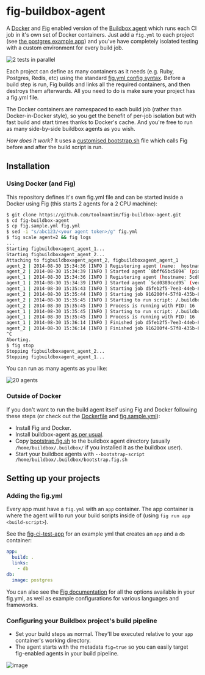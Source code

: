 # fig-buildbox-agent

A [Docker](http://docker.io/) and [Fig](http://fig.sh/) enabled version of the [Buildbox agent](https://github.com/buildbox/buildbox-agent) which runs each CI job in it's own set of Docker containers. Just add a `fig.yml` to each project (see [the postgres example app](https://github.com/toolmantim/fig-ci-test-app)) and you've have completely isolated testing with a custom environment for every build job.

![2 tests in parallel](https://cloud.githubusercontent.com/assets/153/4101405/5cc2f4ce-30e8-11e4-9ebd-d27898c1fdcf.gif)

Each project can define as many containers as it needs (e.g. Ruby, Postgres, Redis, etc) using the standard [fig.yml config syntax](http://www.fig.sh/yml.html). Before a build step is run, Fig builds and links all the required containers, and then destroys them afterwards. All you need to do is make sure your project has a fig.yml file.

The Docker containers are namespaced to each build job (rather than Docker-in-Docker style), so you get the benefit of per-job isolation but with fast build and start times thanks to Docker's cache. And you're free to run as many side-by-side buildbox agents as you wish.

*How does it work?* It uses a [customised bootstrap.sh](bootstrap.fig.sh#L59) file which calls Fig before and after the build script is run.

## Installation

### Using Docker (and Fig)

This repository defines it's own fig.yml file and can be started inside a Docker using Fig (this starts 2 agents for a 2 CPU machine):

```bash
$ git clone https://github.com/toolmantim/fig-buildbox-agent.git
$ cd fig-buildbox-agent
$ cp fig.sample.yml fig.yml
$ sed -i "s/abc123/<your agent token>/g" fig.yml
$ fig scale agent=2 && fig logs
...
Starting figbuildboxagent_agent_1...
Starting figbuildboxagent_agent_2...
Attaching to figbuildboxagent_agent_2, figbuildboxagent_agent_1
agent_2 | 2014-08-30 15:34:36 [INFO ] Registering agent (name:  hostname: 8bff65bc5094 meta-data: [fig])
agent_2 | 2014-08-30 15:34:39 [INFO ] Started agent `8bff65bc5094` (pid: 1 version: 1.0-beta.1)
agent_1 | 2014-08-30 15:34:36 [INFO ] Registering agent (hostname: 5cd0389ccd95 meta-data: [fig] name: )
agent_1 | 2014-08-30 15:34:39 [INFO ] Started agent `5cd0389ccd95` (version: 1.0-beta.1 pid: 1)
agent_1 | 2014-08-30 15:35:43 [INFO ] Starting job d5feb2f5-7ee3-44eb-8999-91b58d0f4a7b
agent_2 | 2014-08-30 15:35:44 [INFO ] Starting job 916200f4-57f8-435b-831b-6def4d413b7f
agent_2 | 2014-08-30 15:35:45 [INFO ] Starting to run script: /.buildbox/bootstrap.fig.sh
agent_2 | 2014-08-30 15:35:45 [INFO ] Process is running with PID: 16
agent_1 | 2014-08-30 15:35:45 [INFO ] Starting to run script: /.buildbox/bootstrap.fig.sh
agent_1 | 2014-08-30 15:35:45 [INFO ] Process is running with PID: 16
agent_1 | 2014-08-30 15:36:14 [INFO ] Finished job d5feb2f5-7ee3-44eb-8999-91b58d0f4a7b
agent_2 | 2014-08-30 15:36:14 [INFO ] Finished job 916200f4-57f8-435b-831b-6def4d413b7f
^C
Aborting.
$ fig stop
Stopping figbuildboxagent_agent_2...
Stopping figbuildboxagent_agent_1...
```

You can run as many agents as you like:

![20 agents](https://cloud.githubusercontent.com/assets/153/4101420/0948c688-30e9-11e4-8900-b904fa82515e.png)

### Outside of Docker

If you don't want to run the build agent itself using Fig and Docker following these steps (or check out the [Dockerfile](Dockerfile) and [fig.sample.yml](fig.sample.yml)):

* Install Fig and Docker.
* Install buildbox-agent [as per usual](https://github.com/buildbox/buildbox-agent).
* Copy [bootstrap.fig.sh](bootstrap.fig.sh) to the buildbox agent directory (usually `/home/buildbox/.buildbox/` if you installed it as the buildbox user).
* Start your buildbox agents with `--bootstrap-script /home/buildbox/.buildbox/bootstrap.fig.sh`

## Setting up your projects

### Adding the fig.yml

Every app must have a `fig.yml` with an `app` container. The app container is where the agent will to run your build scripts inside of (using `fig run app <build-script>`).

See the [fig-ci-test-app](https://github.com/toolmantim/fig-ci-test-app) for an example yml that creates an `app` and a `db` container:

```yml
app:
  build: .
  links:
    - db
db:
  image: postgres
```

You can also see the [Fig documentation](http://fig.sh/) for all the options available in your fig.yml, as well as example configurations for various languages and frameworks.

### Configuring your Buildbox project's build pipeline

* Set your build steps as normal. They'll be executed relative to your `app` container's working directory.
* The agent starts with the metadata `fig=true` so you can easily target fig-enabled agents in your build pipeline.

![image](https://cloud.githubusercontent.com/assets/153/4101107/b8f9bee2-30d1-11e4-97f6-4468622c080d.png)
